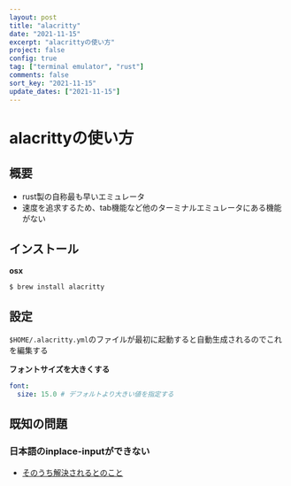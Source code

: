 ```yaml
---
layout: post
title: "alacritty"
date: "2021-11-15"
excerpt: "alacrittyの使い方"
project: false
config: true
tag: ["terminal emulator", "rust"]
comments: false
sort_key: "2021-11-15"
update_dates: ["2021-11-15"]
---
```


# alacrittyの使い方

## 概要
 - rust製の自称最も早いエミュレータ
 - 速度を追求するため、tab機能など他のターミナルエミュレータにある機能がない  

## インストール

**osx**  
```console
$ brew install alacritty
```

## 設定

`$HOME/.alacritty.yml`のファイルが最初に起動すると自動生成されるのでこれを編集する  

**フォントサイズを大きくする**  

```yaml
font:
  size: 15.0 # デフォルトより大きい値を指定する
```

## 既知の問題

### 日本語のinplace-inputができない
 - [そのうち解決されるとのこと](https://github.com/alacritty/alacritty/issues/1101)
